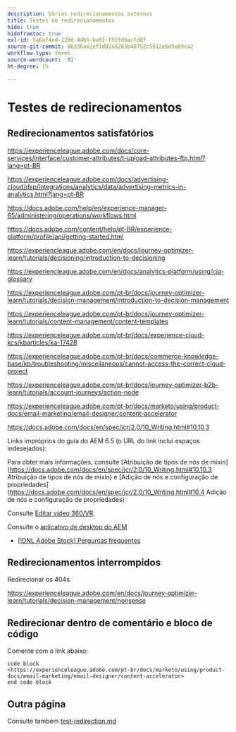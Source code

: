 ```yaml
---
description: Vários redirecionamentos externos
title: Testes de redirecionamentos
hide: true
hidefromtoc: true
exl-id: 5a6af4ed-120d-44b5-ba91-f55fdbacfd8f
source-git-commit: 0b336ae2ef1d02a6283b48752c5b12ebd5e09ca2
workflow-type: tm+mt
source-wordcount: '81'
ht-degree: 1%

---
```


# Testes de redirecionamentos

## Redirecionamentos satisfatórios

<https://experienceleague.adobe.com/docs/core-services/interface/customer-attributes/t-upload-attributes-ftp.html?lang=pt-BR>

<https://experienceleague.adobe.com/docs/advertising-cloud/dsp/integrations/analytics/data/advertising-metrics-in-analytics.html?lang=pt-BR>

<https://docs.adobe.com/help/en/experience-manager-65/administering/operations/workflows.html>

<https://docs.adobe.com/content/help/pt-BR/experience-platform/profile/api/getting-started.html>

<!--
<https://marketing.adobe.com/resources/help/en_US/reference/regional-data-collection.html>
-->

<https://experiencleague.adobe.com/en/docs/journey-optimizer-learn/tutorials/decisioning/introduction-to-decisioning>

<https://experiencleague.adobe.com/en/docs/analytics-platform/using/cja-glossary>

<https://experienceleague.adobe.com/pt-br/docs/journey-optimizer-learn/tutorials/decision-management/introduction-to-decision-management>

<https://experienceleague.adobe.com/pt-br/docs/journey-optimizer-learn/tutorials/content-management/content-templates>

<https://experienceleague.adobe.com/pt-br/docs/experience-cloud-kcs/kbarticles/ka-17428>

<https://experienceleague.adobe.com/pt-br/docs/commerce-knowledge-base/kb/troubleshooting/miscellaneous/cannot-access-the-correct-cloud-project>

<https://experienceleague.adobe.com/pt-br/docs/journey-optimizer-b2b-learn/tutorials/account-journeys/action-node>

<https://experienceleague.adobe.com/pt-br/docs/marketo/using/product-docs/email-marketing/email-designer/content-accelerator>

<https://docs.adobe.com/docs/en/spec/jcr/2.0/10_Writing.html#10.10.3>

Links impróprios do guia do AEM 6.5 (o URL do link inclui espaços indesejados):

Para obter mais informações, consulte [Atribuição de tipos de nós de mixin]&#x200B;(https://docs.adobe.com/docs/en/spec/jcr/2.0/10_Writing.html#10.10.3 Atribuição de tipos de nós de mixin) e [Adição de nós e configuração de propriedades]&#x200B;(https://docs.adobe.com/docs/en/spec/jcr/2.0/10_Writing.html#10.4 Adição de nós e configuração de propriedades)

Consulte [Editar vídeo 360/VR](https://helpx.adobe.com/br/premiere-pro/how-to/edit-360-vr-video.html).

Consulte o [aplicativo de desktop do AEM](https://helpx.adobe.com/br/experience-manager/desktop-app/aem-desktop-app.html)

* [[!DNL Adobe Stock] Perguntas frequentes](https://helpx.adobe.com/br/stock/faq.html)

## Redirecionamentos interrompidos

Redirecionar os 404s

<https://experienceleague.adobe.com/en/docs/journey-optimizer-learn/tutorials/decision-management/nonsense>

## Redirecionar dentro de comentário e bloco de código

Comente com o link abaixo:

<!--
<https://experienceleague.adobe.com/pt-br/docs/marketo/using/product-docs/email-marketing/email-designer/content-accelerator>
-->

```
code block
<https://experienceleague.adobe.com/pt-br/docs/marketo/using/product-docs/email-marketing/email-designer/content-accelerator>
end code block
```

## Outra página

Consulte também [test-redirection.md](test-redirection.md)
